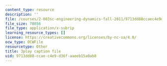 ```yaml
---
content_type: resource
description: ''
file: /courses/2-003sc-engineering-dynamics-fall-2011/9713dd88ccaec4e9d36faaeeb15a0ab8_NHedXxUO-Bg.srt
file_size: 78856
file_type: application/x-subrip
learning_resource_types: []
license: https://creativecommons.org/licenses/by-nc-sa/4.0/
ocw_type: OCWFile
resourcetype: Other
title: 3play caption file
uid: 9713dd88-ccae-c4e9-d36f-aaeeb15a0ab8
---
```

